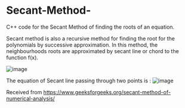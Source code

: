 # Secant-Method-
C++ code for the Secant Method of finding the roots of an equation.

Secant method is also a recursive method for finding the root for the polynomials by successive approximation. In this method, the neighbourhoods roots are approximated by secant line or chord to the function f(x).

![image](https://user-images.githubusercontent.com/80604324/111086902-c2c87f00-84ec-11eb-9c59-f1976b5a78a6.png)

The equation of Secant line passing through two points is :
![image](https://user-images.githubusercontent.com/80604324/111086970-1a66ea80-84ed-11eb-9c78-411b96f9ae37.png)

Received from https://www.geeksforgeeks.org/secant-method-of-numerical-analysis/
